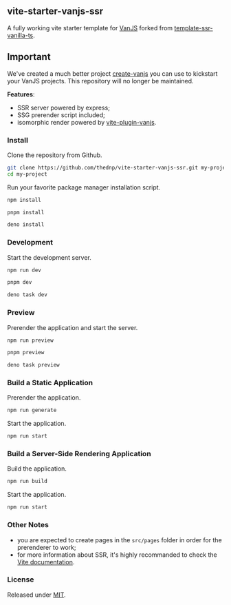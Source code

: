 ## vite-starter-vanjs-ssr
A fully working vite starter template for [VanJS](https://vanjs.org) forked from [template-ssr-vanilla-ts](https://github.com/bluwy/create-vite-extra/tree/master/template-ssr-vanilla-ts).

## Important
We've created a much better project [create-vanjs](https://github.com/thednp/create-vanjs) you can use to kickstart your VanJS projects. This repository will no longer be maintained.

**Features**:
* SSR server powered by express;
* SSG prerender script included;
* isomorphic render powered by [vite-plugin-vanjs](https://github.com/thednp/vite-plugin-vanjs).


### Install
Clone the repository from Github.
```bash
git clone https://github.com/thednp/vite-starter-vanjs-ssr.git my-project
cd my-project
```

Run your favorite package manager installation script.
```bash
npm install
```

```bash
pnpm install
```

```bash
deno install
```


### Development
Start the development server.
```bash
npm run dev
```

```bash
pnpm dev
```

```bash
deno task dev
```

### Preview
Prerender the application and start the server.
```bash
npm run preview
```

```bash
pnpm preview
```

```bash
deno task preview
```

### Build a Static Application
Prerender the application.
```bash
npm run generate
```

Start the application.
```bash
npm run start
```


### Build a Server-Side Rendering Application
Build the application.
```bash
npm run build
```

Start the application.
```bash
npm run start
```


### Other Notes
* you are expected to create pages in the `src/pages` folder in order for the prerenderer to work;
* for more information about SSR, it's highly recommanded to check the [Vite documentation](https://vite.dev/guide/ssr.html).


### License
Released under [MIT](LICENSE).
